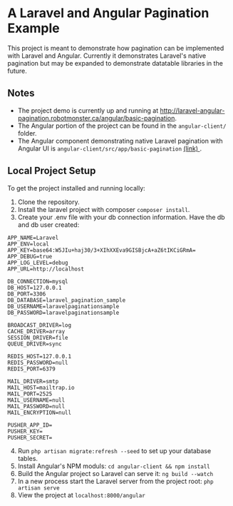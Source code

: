 # A Laravel and Angular Pagination Example
This project is meant to demonstrate how pagination can be implemented with Laravel and Angular. Currently it demonstrates Laravel's native pagination but may be expanded to demonstrate datatable libraries in the future.
## Notes
 * The project demo is currently up and running at http://laravel-angular-pagination.robotmonster.ca/angular/basic-pagination.
 * The Angular portion of the project can be found in the `angular-client/` folder.
 * The Angular component demonstrating native Laravel pagination with Angular UI is `angular-client/src/app/basic-pagination` [(link) ](https://github.com/SpaceFozzy/laravel-angular-pagination/tree/master/angular-client/src/app/basic-pagination).

## Local Project Setup
To get the project installed and running locally:
1. Clone the repository.
2. Install the laravel project with composer `composer install`.
3. Create your .env file with your db connection information. Have the db and db user created:
```
APP_NAME=Laravel
APP_ENV=local
APP_KEY=base64:W5JIu+haj30/3+XIhXXEva9GISBjcA+aZ6tIKCiGRmA=
APP_DEBUG=true
APP_LOG_LEVEL=debug
APP_URL=http://localhost

DB_CONNECTION=mysql
DB_HOST=127.0.0.1
DB_PORT=3306
DB_DATABASE=laravel_pagination_sample
DB_USERNAME=laravelpaginationsample
DB_PASSWORD=laravelpaginationsample

BROADCAST_DRIVER=log
CACHE_DRIVER=array
SESSION_DRIVER=file
QUEUE_DRIVER=sync

REDIS_HOST=127.0.0.1
REDIS_PASSWORD=null
REDIS_PORT=6379

MAIL_DRIVER=smtp
MAIL_HOST=mailtrap.io
MAIL_PORT=2525
MAIL_USERNAME=null
MAIL_PASSWORD=null
MAIL_ENCRYPTION=null

PUSHER_APP_ID=
PUSHER_KEY=
PUSHER_SECRET=
```
4. Run `php artisan migrate:refresh --seed` to set up your database tables.
5. Install Angular's NPM moduls: `cd angular-client && npm install`
6. Build the Angular project so Laravel can serve it: `ng build --watch`
7. In a new process start the Laravel server from the project root: `php artisan serve`
8. View the project at `localhost:8000/angular`